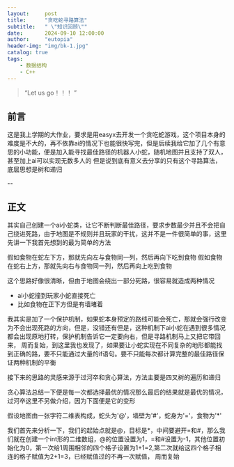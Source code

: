 ```yaml
---
layout:     post
title:      "贪吃蛇寻路算法"
subtitle:   " \"知识回顾\""
date:       2024-09-10 12:00:00
author:     "eutopia"
header-img: "img/bk-1.jpg"
catalog: true
tags:
    - 数据结构
    - C++
---
```


> “Let us go！！！ ”

## 前言

这是我上学期的大作业，要求是用easyx去开发一个贪吃蛇游戏，这个项目本身的难度是不大的，再不依靠ai的情况下也能很快写完，但是后续我给它加了几个有意思的小功能，便是加入能寻找最佳路径的机器人小蛇，随机地图并且支持了双人，甚至加上ai可以实现无数多人的
但是说到底有意义去分享的只有这个寻路算法，底层思想是树和递归

--

## 正文

其实自己创建一个ai小蛇类，让它不断判断最佳路径，要求步数最少并且不会把自己绕进死路，由于地图是不规则并且玩家的干扰，这并不是一件很简单的事，这里先讲一下我首先想到的最为简单的方法

假如食物在蛇左下方，那就先向左与食物同一列，然后再向下吃到食物
假如食物在蛇右上方，那就先向右与食物同一列，然后再向上吃到食物

这个思路好像很清晰，但由于地图会绕出一部分死路，很容易就造成两种情况
- ai小蛇撞到玩家小蛇直接死亡
- 比如食物在正下方但是有墙堵着


我其实是加了一个保护机制，如果蛇本身预定的路线可能会死亡，那就会强行改变为不会出现死路的方向，但是，没错还有但是，这种机制下ai小蛇在遇到很多情况都会出现原地打转，保护机制告诉它一定要向右，但是寻路机制马上又把它带回来，
周而复始，到这里我也发现了，如果要让小蛇实现在不同复杂的地形都能找到正确的路，要不只能通过大量的if语句。要不只能每次都计算完整的最佳路径保证两种机制的平衡

接下来的思路的灵感来源于过河卒和贪心算法，方法主要是四叉树的遍历和递归

贪心算法总结一下便是每一次都选择最优的情况那么最后的结果就是最优的情况，过河卒这里不另做介绍，因为下面便是它的变形

假设地图由一张字符二维表构成，蛇头为'@'，墙壁为'#'，蛇身为'='，食物为'*'

我们首先来分析一下，我们的起始点就是@，目标是*，中间要避开=和#，那么我们就在创建一个int形的二维数组，@的位置设置为1，=和#设置为-1，其他位置初始化为0，第一次给1周围相邻的四个格子设置为1+1=2,第二次就给这四个格子相连的格子赋值为2+1=3，已经赋值过的不再一次赋值，
周而复始



